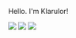 Hello. I'm Klarulor!

<img src="https://github-readme-stats.vercel.app/api?username=klarulor&count_private=true&theme=midnight-purple&show_icons=true"> <img src="https://wakatime.com/badge/user/6a8e0de8-7415-447b-bdbb-0a2d48c7fa84.svg">
<img src="https://github-readme-stats.vercel.app/api/top-langs?username=klarulor&count_private=true&theme=midnight-purple&layout=compact">

